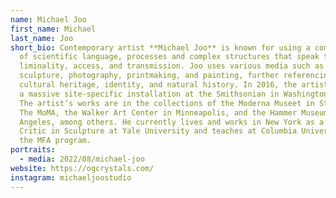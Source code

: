 ```yaml
---
name: Michael Joo
first_name: Michael
last_name: Joo
short_bio: Contemporary artist **Michael Joo** is known for using a combination
  of scientific language, processes and complex structures that speak to
  liminality, access, and transmission. Joo uses various media such as
  sculpture, photography, printmaking, and painting, further referencing
  cultural heritage, identity, and natural history. In 2016, the artist created
  a massive site-specific installation at the Smithsonian in Washington, D.C.
  The artist’s works are in the collections of the Moderna Museet in Stockholm,
  The MoMA, the Walker Art Center in Minneapolis, and the Hammer Museum in Los
  Angeles, among others. He currently lives and works in New York as a Senior
  Critic in Sculpture at Yale University and teaches at Columbia University in
  the MFA program.
portraits:
  - media: 2022/08/michael-joo
website: https://ogcrystals.com/
instagram: michaeljoostudio
---
```

